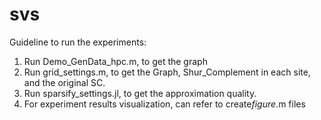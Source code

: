 # svs
Guideline to run the experiments:
1. Run Demo_GenData_hpc.m, to get the graph
2. Run grid_settings.m, to get the Graph, Shur_Complement in each site, and the original SC.
3. Run sparsify_settings.jl, to get the approximation quality.
4. For experiment results visualization, can refer to create*figure*.m files
